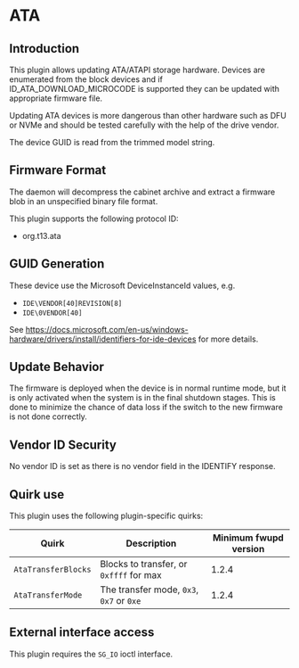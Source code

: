 ATA
===

Introduction
------------

This plugin allows updating ATA/ATAPI storage hardware. Devices are enumerated
from the block devices and if ID_ATA_DOWNLOAD_MICROCODE is supported they can
be updated with appropriate firmware file.

Updating ATA devices is more dangerous than other hardware such as DFU or NVMe
and should be tested carefully with the help of the drive vendor.

The device GUID is read from the trimmed model string.

Firmware Format
---------------

The daemon will decompress the cabinet archive and extract a firmware blob in
an unspecified binary file format.

This plugin supports the following protocol ID:

 * org.t13.ata

GUID Generation
---------------

These device use the Microsoft DeviceInstanceId values, e.g.

 * `IDE\VENDOR[40]REVISION[8]`
 * `IDE\0VENDOR[40]`

See https://docs.microsoft.com/en-us/windows-hardware/drivers/install/identifiers-for-ide-devices
for more details.

Update Behavior
---------------

The firmware is deployed when the device is in normal runtime mode, but it is
only activated when the system is in the final shutdown stages. This is done to
minimize the chance of data loss if the switch to the new firmware is not done
correctly.

Vendor ID Security
------------------

No vendor ID is set as there is no vendor field in the IDENTIFY response.

Quirk use
---------
This plugin uses the following plugin-specific quirks:

| Quirk                  | Description                               | Minimum fwupd version |
|------------------------|-------------------------------------------|-----------------------|
| `AtaTransferBlocks`    | Blocks to transfer, or `0xffff` for max   | 1.2.4                 |
| `AtaTransferMode`      | The transfer mode, `0x3`, `0x7` or `0xe`  | 1.2.4                 |

External interface access
-------------------------
This plugin requires the `SG_IO` ioctl interface.
